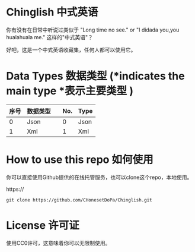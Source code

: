 # Chinglish 中式英语

你有没有在日常中听说过类似于 "Long time no see." or "I didada you,you hualahuala me." 这样的"中式英语"？

好吧，这是一个中式英语收藏集，任何人都可以使用它。

# Data Types 数据类型 (\*indicates the main type \*表示主要类型 )

|序号|数据类型   ||No.|Type   |
|----|  ----  |---- |----|  ----  | 
|0| Json  ||0| Json  |
|1| Xml  ||1| Xml  |

# How to use this repo 如何使用

你可以直接使用Github提供的在线托管服务，也可以clone这个repo，本地使用。

https://

```
git clone https://github.com/CHonesetDoPa/Chinglish.git
```

# License 许可证

使用CC0许可，这意味着你可以无限制使用。
